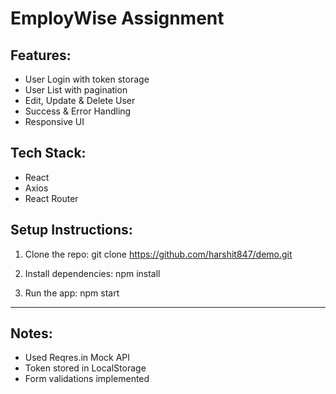 # EmployWise Assignment

## Features:
- User Login with token storage
- User List with pagination
- Edit, Update & Delete User
- Success & Error Handling
- Responsive UI

## Tech Stack:
- React
- Axios
- React Router

## Setup Instructions:

1. Clone the repo:
   git clone https://github.com/harshit847/demo.git

2. Install dependencies:
   npm install

3. Run the app:
   npm start

---

## Notes:
- Used Reqres.in Mock API
- Token stored in LocalStorage
- Form validations implemented
